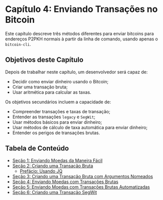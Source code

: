 # Capítulo 4: Enviando Transações no Bitcoin

Este capítulo descreve três métodos diferentes para enviar bitcoins para endereços P2PKH normais à partir da linha de comando, usando apenas o ```bitcoin-cli```.

## Objetivos deste Capítulo

Depois de trabalhar neste capítulo, um desenvolvedor será capaz de:

   * Decidir como enviar dinheiro usando o Bitcoin;
   * Criar uma transação bruta;
   * Usar aritmética para calcular as taxas.
   
Os objetivos secundários incluem a capacidade de:

   * Compreender transações e taxas de transação;
   * Entender as transações ```legacy``` e ```SegWit```;
   * Usar métodos básicos para enviar dinheiro;
   * Usar métodos de cálculo de taxa automática para enviar dinheiro;
   * Entender os perigos de transações brutas.
   
## Tabela de Conteúdo
  
  * [Seção 1: Enviando Moedas da Maneira Fácil](04_1_Sending_Coins_The_Easy_Way.md)
  * [Seção 2: Criando uma Transação Bruta](04_2_Creating_a_Raw_Transaction.md)
     * [Prefácio: Usando JQ](04_2__Interlude_Using_JQ.md)
  * [Seção 3: Criando uma Transação Bruta com Argumentos Nomeados](04_3_Creating_a_Raw_Transaction_with_Named_Arguments.md)
  * [Seção 4: Enviando Moedas com Transações Brutas](04_4_Sending_Coins_with_a_Raw_Transaction.md)
  * [Seção 5: Enviando Moedas com Transações Brutas Automatizadas](04_5_Sending_Coins_with_Automated_Raw_Transactions.md)
  * [Seção 6: Criando uma Transação SegWit](04_6_Creating_a_Segwit_Transaction.md)